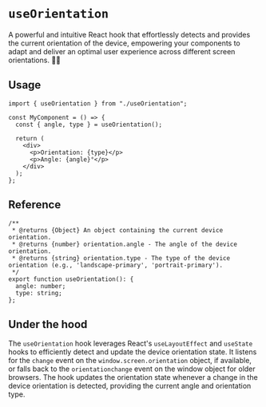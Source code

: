 # `useOrientation`

A powerful and intuitive React hook that effortlessly detects and provides the current orientation of the device, empowering your components to adapt and deliver an optimal user experience across different screen orientations. 📱🌀

## Usage

```tsx
import { useOrientation } from "./useOrientation";

const MyComponent = () => {
  const { angle, type } = useOrientation();

  return (
    <div>
      <p>Orientation: {type}</p>
      <p>Angle: {angle}°</p>
    </div>
  );
};
```

## Reference

```tsx
/**
 * @returns {Object} An object containing the current device orientation.
 * @returns {number} orientation.angle - The angle of the device orientation.
 * @returns {string} orientation.type - The type of the device orientation (e.g., 'landscape-primary', 'portrait-primary').
 */
export function useOrientation(): {
  angle: number;
  type: string;
};
```

## Under the hood

The `useOrientation` hook leverages React's `useLayoutEffect` and `useState` hooks to efficiently detect and update the device orientation state. It listens for the `change` event on the `window.screen.orientation` object, if available, or falls back to the `orientationchange` event on the window object for older browsers. The hook updates the orientation state whenever a change in the device orientation is detected, providing the current angle and orientation type.
